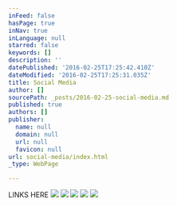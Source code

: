 ```yaml
---
inFeed: false
hasPage: true
inNav: true
inLanguage: null
starred: false
keywords: []
description: ''
datePublished: '2016-02-25T17:25:42.410Z'
dateModified: '2016-02-25T17:25:31.035Z'
title: Social Media
author: []
sourcePath: _posts/2016-02-25-social-media.md
published: true
authors: []
publisher:
  name: null
  domain: null
  url: null
  favicon: null
url: social-media/index.html
_type: WebPage

---
```

LINKS HERE
![](https://the-grid-user-content.s3-us-west-2.amazonaws.com/4dcf382a-a713-4110-a0ed-d0b7c799873e.jpg)
![](https://s3-us-west-2.amazonaws.com/the-grid-img/p/ec7c7ede739dace5f848f8cca8d1389a50f38d95.png)
![](https://s3-us-west-2.amazonaws.com/the-grid-img/p/a5b4759873443bb2aae8b790e7b296162edd8434.png)
![](https://the-grid-user-content.s3-us-west-2.amazonaws.com/99cadec2-777e-4283-9955-8b5b4e22bebd.JPG)
![](https://the-grid-user-content.s3-us-west-2.amazonaws.com/9c38aba2-0f24-4408-aa9e-debee852855f.JPG)